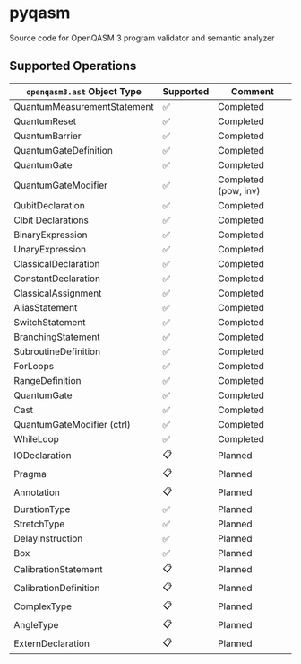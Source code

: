 # pyqasm

Source code for OpenQASM 3 program validator and semantic analyzer

## Supported Operations

| `openqasm3.ast` Object Type    | Supported   | Comment                |
| -------------------------------| ----------- | ---------------------- |
| QuantumMeasurementStatement    | ✅          | Completed              |
| QuantumReset                   | ✅          | Completed              |
| QuantumBarrier                 | ✅          | Completed              |
| QuantumGateDefinition          | ✅          | Completed              |
| QuantumGate                    | ✅          | Completed              |
| QuantumGateModifier            | ✅          | Completed (pow, inv)   |
| QubitDeclaration               | ✅          | Completed              |
| Clbit Declarations             | ✅          | Completed              |
| BinaryExpression               | ✅          | Completed              | 
| UnaryExpression                | ✅          | Completed              |
| ClassicalDeclaration           | ✅          | Completed              |
| ConstantDeclaration            | ✅          | Completed              |
| ClassicalAssignment            | ✅          | Completed              |
| AliasStatement                 | ✅          | Completed              |
| SwitchStatement                | ✅          | Completed              |
| BranchingStatement             | ✅          | Completed              |
| SubroutineDefinition           | ✅          | Completed              |
| ForLoops                       | ✅          | Completed              |
| RangeDefinition                | ✅          | Completed              |
| QuantumGate                    | ✅          | Completed              |
| Cast                           | ✅          | Completed              |
| QuantumGateModifier (ctrl)     | ✅          | Completed              |
| WhileLoop                      | ✅          | Completed              |
| IODeclaration                  | 📋          | Planned                |
| Pragma                         | 📋          | Planned                |
| Annotation                     | 📋          | Planned                |
| DurationType                   | ✅          | Planned                |
| StretchType                    | ✅          | Planned                |
| DelayInstruction               | ✅          | Planned                |
| Box                            | ✅          | Planned                |
| CalibrationStatement           | 📋          | Planned                |
| CalibrationDefinition          | 📋          | Planned                |
| ComplexType                    | 📋          | Planned                |
| AngleType                      | 📋          | Planned                |
| ExternDeclaration              | 📋          | Planned                |
